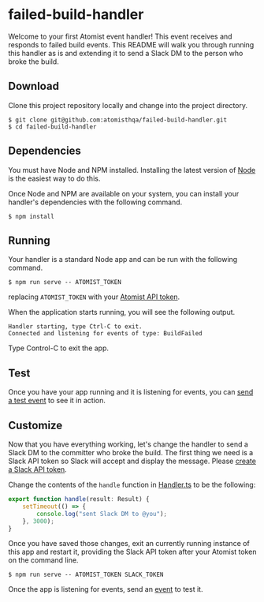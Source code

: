 # failed-build-handler

Welcome to your first Atomist event handler!  This event receives and
responds to failed build events.  This README will walk you through
running this handler as is and extending it to send a Slack DM to the
person who broke the build.

## Download

Clone this project repository locally and change into the project
directory.

```
$ git clone git@github.com:atomisthqa/failed-build-handler.git
$ cd failed-build-handler
```

## Dependencies

You must have Node and NPM installed.  Installing the latest version
of [Node][node] is the easiest way to do this.

[node]: https://nodejs.org (Node.js)

Once Node and NPM are available on your system, you can install your
handler's dependencies with the following command.

```
$ npm install
```

## Running

Your handler is a standard Node app and can be run with the following
command.

```
$ npm run serve -- ATOMIST_TOKEN
```

replacing `ATOMIST_TOKEN` with your [Atomist API token][token].

[token]: https://www.atomist.com/settings/token (Atomist API Token)

When the application starts running, you will see the following
output.

```
Handler starting, type Ctrl-C to exit.
Connected and listening for events of type: BuildFailed
```

Type Control-C to exit the app.

## Test

Once you have your app running and it is listening for events, you
can [send a test event][event] to see it in action.

[event]: https://www.atomist.com/events/build/failed?test=true

## Customize

Now that you have everything working, let's change the handler to send
a Slack DM to the committer who broke the build.  The first thing we
need is a Slack API token so Slack will accept and display the
message.  Please [create a Slack API token][slack-token].

[slack-token]: https://api.slack.com/tokens (Slack API Token)

Change the contents of the `handle` function in [Handler.ts][handler]
to be the following:

```typescript
export function handle(result: Result) {
    setTimeout(() => {
        console.log("sent Slack DM to @you");
    }, 3000);
}
```

[handler]: edit/master/Handler.ts

Once you have saved those changes, exit an currently running instance
of this app and restart it, providing the Slack API token after your
Atomist token on the command line.

```
$ npm run serve -- ATOMIST_TOKEN SLACK_TOKEN
```

Once the app is listening for events, send an [event][] to test it.
